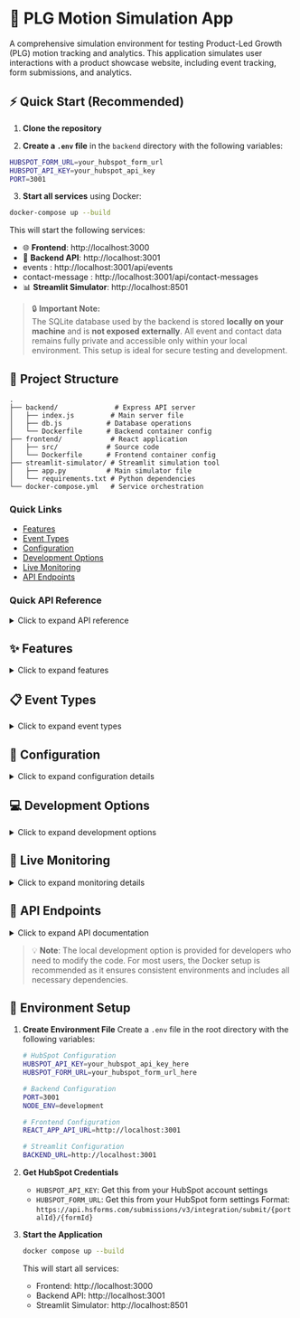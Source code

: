 # 🚀 PLG Motion Simulation App

A comprehensive simulation environment for testing Product-Led Growth (PLG) motion tracking and analytics. This application simulates user interactions with a product showcase website, including event tracking, form submissions, and analytics.

## ⚡ Quick Start (Recommended)

1. **Clone the repository**

2. **Create a `.env` file** in the `backend` directory with the following variables:
```bash
HUBSPOT_FORM_URL=your_hubspot_form_url
HUBSPOT_API_KEY=your_hubspot_api_key
PORT=3001
```

3. **Start all services** using Docker:
```bash
docker-compose up --build
```

This will start the following services:
- 🌐 **Frontend**: http://localhost:3000  
- 🔌 **Backend API**: http://localhost:3001
- events : http://localhost:3001/api/events
- contact-message : http://localhost:3001/api/contact-messages
- 📊 **Streamlit Simulator**: http://localhost:8501  

> 🔒 **Important Note:**  
> The SQLite database used by the backend is stored **locally on your machine** and is **not exposed externally**. All event and contact data remains fully private and accessible only within your local environment. This setup is ideal for secure testing and development.

## 📁 Project Structure
```
.
├── backend/              # Express API server
│   ├── index.js         # Main server file
│   ├── db.js           # Database operations
│   └── Dockerfile      # Backend container config
├── frontend/            # React application
│   ├── src/            # Source code
│   └── Dockerfile      # Frontend container config
├── streamlit-simulator/ # Streamlit simulation tool
│   ├── app.py          # Main simulator file
│   └── requirements.txt # Python dependencies
└── docker-compose.yml   # Service orchestration
```

### Quick Links
- [Features](#-features)
- [Event Types](#-event-types)
- [Configuration](#-configuration)
- [Development Options](#-development-options)
- [Live Monitoring](#-live-monitoring)
- [API Endpoints](#-api-endpoints)

### Quick API Reference

<details>
<summary>Click to expand API reference</summary>

#### Event Tracking
```bash
# Record a new event
curl -X POST http://localhost:3001/api/event   -H "Content-Type: application/json"   -d '{
    "type": "page_view",
    "toolName": "Product One",
    "details": {
      "page": "home",
      "timestamp": "2024-03-20T12:00:00Z"
    }
  }'

# Get all events
curl http://localhost:3001/api/events
```

#### Contact Form
```bash
# Submit a contact form
curl -X POST http://localhost:3001/api/contact-message   -H "Content-Type: application/json"   -d '{
    "name": "John Doe",
    "email": "john@example.com",
    "company": "Acme Inc",
    "phone": "+1234567890",
    "budget": "> $10,000",
    "message": "Interested in your product",
    "product": "Product One"
  }'

# Get all contact messages
curl http://localhost:3001/api/contact-messages
```
</details>

## ✨ Features

<details>
<summary>Click to expand features</summary>

### 🎨 Frontend Application
- Modern React-based user interface
- Product showcase with detailed descriptions
- Interactive navigation and user flows
- Contact form integration with HubSpot
- Real-time event tracking
- Responsive design for all devices

### ⚙️ Backend API
- Express.js server for handling requests
- SQLite database for data persistence
- Event tracking and storage
- Contact form submission handling
- HubSpot integration
- CORS support for development

### 🎮 Streamlit Simulator
- Interactive simulation of user events
- Batch event submission capability
- Contact form simulation
- Predefined event types and form fields
- Real-time feedback on submissions
- JSON-based configuration for both events and contacts
</details>

## 📋 Event Types

<details>
<summary>Click to expand event types</summary>

The application tracks the following event types:
- `page_view`: User views a page
- `tool_usage`: User interacts with a tool
- `contact_form_submit`: User submits a contact form
- `nav_click`: User clicks navigation elements
- `learn_more_click`: User clicks learn more button
- `contact_us_click`: User clicks contact button
- `back_to_home_click`: User returns to home page
- `back_to_homepage_click`: User returns to homepage
- `chat_with_us_click`: User initiates chat
- `custom`: Custom event type
</details>

## 🔐 Configuration

<details>
<summary>Click to expand configuration details</summary>

### Environment Variables
The application requires the following environment variables to be set:

1. `HUBSPOT_FORM_URL`: Your HubSpot form submission URL  
   - Get this from your HubSpot form settings  
   - Format: `https://api.hsforms.com/submissions/v3/integration/submit/{portalId}/{formId}`

2. `HUBSPOT_API_KEY`: Your HubSpot API key  
   - Generate this from your HubSpot account settings  
   - Required for marketing subscription management

3. `PORT`: (Optional) The port for the backend API  
   - Default: 3001

### Customizing Form Fields
The contact form fields can be customized by modifying the `hubspotFormPayload` in `backend/index.js`. The current implementation includes:
- email
- firstname
- company
- phone
- budget
- message
- product

To add or modify fields, update the `fields` array in the payload to match your HubSpot form configuration.
</details>

## 💻 Development Options

<details>
<summary>Click to expand development options</summary>

### 🐳 Option 1: Docker (Recommended)
All dependencies are included in the Docker containers. Simply run:
```bash
docker-compose up --build
```

### 🔧 Option 2: Local Development
If you prefer to run services locally (not recommended for most users):

Prerequisites:
- Node.js 18+
- Python 3.8+
- npm

1. Backend:
```bash
cd backend
npm install
npm start
```

2. Frontend:
```bash
cd frontend
npm install
npm start
```

3. Streamlit Simulator:
```bash
cd streamlit-simulator
pip install -r requirements.txt
streamlit run app.py
```
</details>

## 📡 Live Monitoring

<details>
<summary>Click to expand monitoring details</summary>

### 📊 Events Monitoring
- **URL**: `http://localhost:3001/api/events`
- **Method**: GET
- **Example Response**:
```json
[
  {
    "id": 1,
    "type": "button_click",
    "toolName": "pricing_calculator",
    "timestamp": "2024-03-14T10:30:00Z"
  }
]
```

### 📝 Contact Messages Monitoring
- **URL**: `http://localhost:3001/api/contact-messages`
- **Method**: GET
- **Example Response**:
```json
[
  {
    "id": 1,
    "name": "John Doe",
    "email": "john@example.com",
    "company": "Acme Inc",
    "phone": "+1234567890",
    "budget": "10000-50000",
    "message": "Interested in your product",
    "product": "enterprise",
    "timestamp": "2024-03-14T10:30:00Z"
  }
]
```
</details>

## 🔌 API Endpoints

<details>
<summary>Click to expand API documentation</summary>

### 📊 Event Tracking

#### POST /api/event
Record a new user interaction event.

Request body:
```json
{
  "type": "page_view",
  "toolName": "Product One",
  "details": {
    "page": "home",
    "timestamp": "2024-03-20T12:00:00Z"
  }
}
```

#### GET /api/events
Retrieve all recorded events.

### 📝 Contact Form

#### POST /api/contact-message
Submit a contact form message to HubSpot.

Request body:
```json
{
  "name": "John Doe",
  "email": "john@example.com",
  "company": "Acme Inc",
  "phone": "+1234567890",
  "budget": "> $10,000",
  "message": "Interested in your product",
  "product": "Product One"
}
```

#### GET /api/contact-messages
Retrieve all submitted contact messages.
</details>

> 💡 **Note**: The local development option is provided for developers who need to modify the code. For most users, the Docker setup is recommended as it ensures consistent environments and includes all necessary dependencies.

## 🔧 Environment Setup

1. **Create Environment File**
   Create a `.env` file in the root directory with the following variables:

   ```bash
   # HubSpot Configuration
   HUBSPOT_API_KEY=your_hubspot_api_key_here
   HUBSPOT_FORM_URL=your_hubspot_form_url_here

   # Backend Configuration
   PORT=3001
   NODE_ENV=development

   # Frontend Configuration
   REACT_APP_API_URL=http://localhost:3001

   # Streamlit Configuration
   BACKEND_URL=http://localhost:3001
   ```

2. **Get HubSpot Credentials**
   - `HUBSPOT_API_KEY`: Get this from your HubSpot account settings
   - `HUBSPOT_FORM_URL`: Get this from your HubSpot form settings
     Format: `https://api.hsforms.com/submissions/v3/integration/submit/{portalId}/{formId}`

3. **Start the Application**
   ```bash
   docker compose up --build
   ```

   This will start all services:
   - Frontend: http://localhost:3000
   - Backend API: http://localhost:3001
   - Streamlit Simulator: http://localhost:8501
